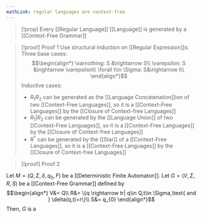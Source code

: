 ```yaml
---
mathLink: regular languages are context-free
---
```

>[!prop]
>Every [[Regular Language]] [[Language]] is generated by a [[Context-Free Grammar]]

>[!proof] Proof 1
Use structural induction on [[Regular Expression]]s: Three base cases: $$\begin{align*}
\varnothing: S &\rightarrow S\\
\varepsilon: S &\rightarrow \varepsilon\\
\forall t\in \Sigma: S&\rightarrow t\\
\end{align*}$$
Inductive cases: 
>- $R_{1}R_{2}$ can be generated as the [[Language Concatenation]]ion of two [[Context-Free Languages]], so it is a [[Context-Free Languages]] by the [[Closure of Context-free Languages]]
>- $R_{1}|R_{2}$ can be generated by the [[Language Union]] of two [[Context-Free Languages]], so it is a [[Context-Free Languages]] by the [[Closure of Context-free Languages]]
>- $R^*$ can be generated by the [[Star]] of a [[Context-Free Languages]], so it is a [[Context-Free Languages]] by the [[Closure of Context-free Languages]]


>[!proof] Proof 2

Let $M=(Q,\Sigma,\delta,q_{0},F)$ be a [[Deterministic Finite Automaton]]. Let $G=(V,\Sigma,R,S)$ be a [[Context-Free Grammar]] defined by $$\begin{align*}
V&= Q\\
R&= \{q \rightarrow tr| q\in Q,t\in \Sigma,\text{ and } \delta(q,t)=r\}\\
S&= q_{0}
\end{align*}$$
Then, $G$ is a 